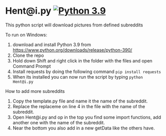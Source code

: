 # Hent<nolink>@<nolink>i.py [![Python 3.9](https://img.shields.io/badge/python-3.9-blue.svg)](https://www.python.org/downloads/release/python-390/)
This python script will download pictures from defined subreddits  
  
To run on Windows:
1. download and install Python 3.9 from https://www.python.org/downloads/release/python-390/
2. Clone the repo
2. Hold down Shift and right click in the folder with the files and open Command Prompt
4. Install requests by doing the following command ```pip install requests```
5. When its installed you can now run the script by typing ```python Hent@i.py```

How to add more subreddits
1. Copy the template.py file and name it the name of the subreddit.
2. Replace the replaceme on line 4 in the file with the name of the subreddit.
3. Open Hent<nolink>@<nolink>i.py and op in the top you find some import functions, add another one with the name of the subreddit.
4. Near the bottom you also add in a new getData like the others have.
